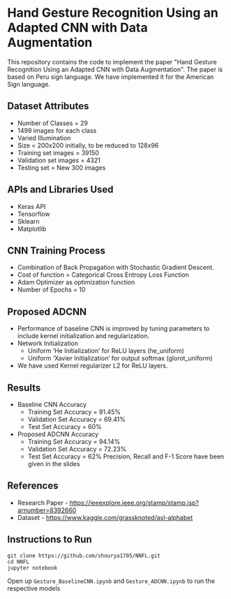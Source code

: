 # Hand Gesture Recognition Using an Adapted CNN with Data Augmentation

This repository contains the code to implement the paper "Hand Gesture Recognition Using an Adapted CNN with Data Augmentation". The paper is based on Peru sign language. We have implemented it for the American Sign language.

## Dataset Attributes
- Number of Classes = 29
- 1499 images for each class
- Varied Illumination
- Size = 200x200 initially, to be reduced to 128x96
- Training set images = 39150
- Validation set images = 4321
- Testing set = New 300 images

## APIs and Libraries Used
- Keras API
- Tensorflow
- Sklearn
- Matplotlib

## CNN Training Process
- Combination of Back Propagation with Stochastic Gradient Descent.
- Cost of function = Categorical Cross Entropy Loss Function
- Adam Optimizer as optimization function
- Number of Epochs = 10

## Proposed ADCNN
- Performance of baseline CNN is improved by tuning parameters to include kernel initialization and regularization.
- Network Initialization
  - Uniform ‘He Initialization’ for ReLU layers (he_uniform)
  - Uniform ‘Xavier Initialization’ for output softmax (glorot_uniform)
- We have used Kernel regularizer L2 for ReLU layers.

## Results
- Baseline CNN Accuracy
  - Training Set Accuracy = 91.45%
  - Validation Set Accuracy = 69.41%
  - Test Set Accuracy = 60%
- Proposed ADCNN Accuracy
  - Training Set Accuracy = 94.14%
  - Validation Set Accuracy = 72.23%
  - Test Set Accuracy = 62%
Precision, Recall and F-1 Score have been given in the slides

## References
- Research Paper - https://ieeexplore.ieee.org/stamp/stamp.jsp?arnumber=8392660
- Dataset - https://www.kaggle.com/grassknoted/asl-alphabet

## Instructions to Run
    
    git clone https://github.com/shourya1705/NNFL.git
    cd NNFL
    jupyter notebook

Open up `Gesture_BaselineCNN.ipynb` and `Gesture_ADCNN.ipynb` to run the respective models
